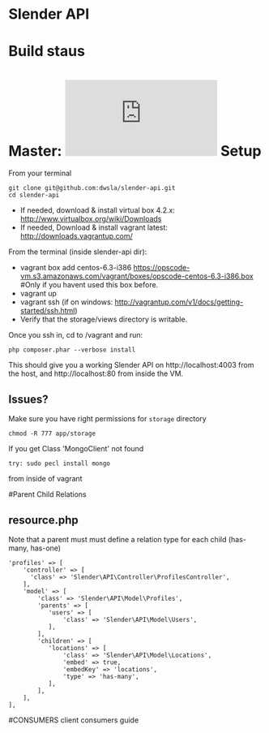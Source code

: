 Slender API
===
Build staus
=====

Master: [![Build Status](http://potterskolen.dk/buildstatus.php?job=Slender-API)](http://ci.diamondwebservices.com:8080/job/Slender-API/)
Setup
=====

From your terminal
```
git clone git@github.com:dwsla/slender-api.git
cd slender-api
```

* If needed, download & install virtual box 4.2.x: http://www.virtualbox.org/wiki/Downloads
* If needed, Download & install vagrant latest: http://downloads.vagrantup.com/

From the terminal (inside slender-api dir):
* vagrant box add centos-6.3-i386 https://opscode-vm.s3.amazonaws.com/vagrant/boxes/opscode-centos-6.3-i386.box #Only if you havent used this box before.
* vagrant up
* vagrant ssh (if on windows: http://vagrantup.com/v1/docs/getting-started/ssh.html)
* Verify that the storage/views directory is writable.


Once you ssh in, cd to /vagrant and run:
```
php composer.phar --verbose install
```

This should give you a working Slender API on http://localhost:4003 from the host, and http://localhost:80 from inside the VM.


Issues?
---------------------

Make sure you have right permissions for `storage` directory
```
chmod -R 777 app/storage
```

If you get Class 'MongoClient' not found
```
try: sudo pecl install mongo
```
from inside of vagrant

#Parent Child Relations

resource.php
------
Note that a parent must must define a relation type for each child (has-many, has-one)
```
'profiles' => [
    'controller' => [
      'class' => 'Slender\API\Controller\ProfilesController',
    ],
    'model' => [
        'class' => 'Slender\API\Model\Profiles',
        'parents' => [
           'users' => [
               'class' => 'Slender\API\Model\Users',
           ],
        ],
        'children' => [
           'locations' => [
               'class' => 'Slender\API\Model\Locations',
               'embed' => true,
               'embedKey' => 'locations',
               'type' => 'has-many',
           ],
        ],
    ],
],
```

#CONSUMERS
<a ref="https://github.com/dwsla/slender-api/wiki/Client-Consumers">client consumers guide</a>
